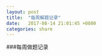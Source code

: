 ```yaml
---
layout: post
title:  "每周解题记录"
date:   2017-08-14 21:01:45 +0800
categories: share
---
```


###每周做题记录

